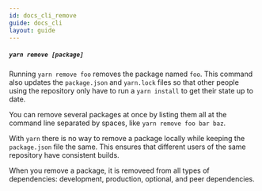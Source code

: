 ```yaml
---
id: docs_cli_remove
guide: docs_cli
layout: guide
---
```


##### `yarn remove [package]` <a class="toc" id="toc-yarn-remove-package" href="#toc-yarn-remove-package"></a>

Running `yarn remove foo` removes the package named `foo`. This command also updates the `package.json` and `yarn.lock` files so that other people using the repository only have to run a `yarn install` to get their state up to date.

You can remove several packages at once by listing them all at the command line separated by spaces, like `yarn remove foo bar baz`.

With `yarn` there is no way to remove a package locally while keeping the `package.json` file the same. This ensures that different users of the same repository have consistent builds.

When you remove a package, it is removeed from all types of dependencies: development, production, optional, and peer dependencies.
